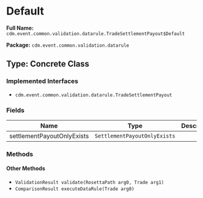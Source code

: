# Default

**Full Name:** `cdm.event.common.validation.datarule.TradeSettlementPayout$Default`

**Package:** `cdm.event.common.validation.datarule`

## Type: Concrete Class

### Implemented Interfaces

- `cdm.event.common.validation.datarule.TradeSettlementPayout`

### Fields

| Name | Type | Description |
|------|------|-------------|
| settlementPayoutOnlyExists | `SettlementPayoutOnlyExists` |  |

### Methods

#### Other Methods

- `ValidationResult validate(RosettaPath arg0, Trade arg1)`
- `ComparisonResult executeDataRule(Trade arg0)`

